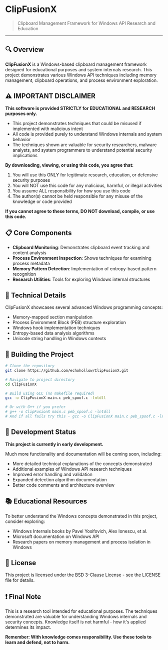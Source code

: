 # ClipFusionX

> Clipboard Management Framework for Windows API Research and Education

---

## 🔍 Overview

**ClipFusionX** is a Windows-based clipboard management framework designed for educational purposes and system internals research. This project demonstrates various Windows API techniques including memory management, clipboard operations, and process environment exploration.

## ⚠️ IMPORTANT DISCLAIMER

**This software is provided STRICTLY for EDUCATIONAL and RESEARCH purposes only.** 

* This project demonstrates techniques that could be misused if implemented with malicious intent
* All code is provided purely to understand Windows internals and system behavior
* The techniques shown are valuable for security researchers, malware analysts, and system programmers to understand potential security implications

**By downloading, viewing, or using this code, you agree that:**

1. You will use this ONLY for legitimate research, education, or defensive security purposes
2. You will NOT use this code for any malicious, harmful, or illegal activities
3. You assume ALL responsibility for how you use this code
4. The author(s) cannot be held responsible for any misuse of the knowledge or code provided

**If you cannot agree to these terms, DO NOT download, compile, or use this code.**

## 📋 Core Components

- **Clipboard Monitoring**: Demonstrates clipboard event tracking and content analysis
- **Process Environment Inspection**: Shows techniques for examining process metadata
- **Memory Pattern Detection**: Implementation of entropy-based pattern recognition
- **Research Utilities**: Tools for exploring Windows internal structures

## 🔧 Technical Details

ClipFusionX showcases several advanced Windows programming concepts:

- Memory-mapped section manipulation
- Process Environment Block (PEB) structure exploration
- Windows hook implementation techniques
- Entropy-based data analysis algorithms
- Unicode string handling in Windows contexts

## 🚀 Building the Project

```bash
# Clone the repository
git clone https://github.com/echohollow/ClipFusionX.git

# Navigate to project directory
cd ClipFusionX

# Build using GCC (no makefile required)
gcc -o ClipFusionX main.c peb_spoof.c -lntdll

# Or with G++ if you prefer
# g++ -o ClipFusionX main.c peb_spoof.c -lntdll
# And if all fails try this - gcc -o ClipFusionX main.c peb_spoof.c -lntdll -lgdi32 -luser32 -D_WIN32_WINNT=0x0600 -lm
```

## 🧪 Development Status

**This project is currently in early development.**

Much more functionality and documentation will be coming soon, including:

- More detailed technical explanations of the concepts demonstrated
- Additional examples of Windows API research techniques
- Improved error handling and validation
- Expanded detection algorithm documentation
- Better code comments and architecture overview

## 📚 Educational Resources

To better understand the Windows concepts demonstrated in this project, consider exploring:

- Windows Internals books by Pavel Yosifovich, Alex Ionescu, et al.
- Microsoft documentation on Windows API
- Research papers on memory management and process isolation in Windows

## 📄 License

This project is licensed under the BSD 3-Clause License - see the LICENSE file for details.

## ❗ Final Note

This is a research tool intended for educational purposes. The techniques demonstrated are valuable for understanding Windows internals and security concepts. Knowledge itself is not harmful - how it's applied determines its impact.

**Remember: With knowledge comes responsibility. Use these tools to learn and defend, not to harm.**

